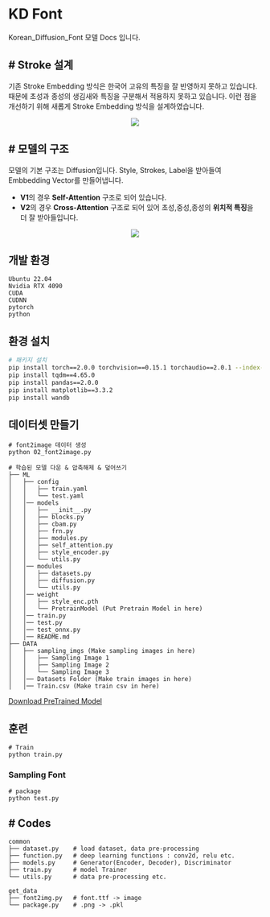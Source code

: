# KD Font
Korean_Diffusion_Font 모델 Docs 입니다. 

## \# Stroke 설계
기존 Stroke Embedding 방식은 한국어 고유의 특징을 잘 반영하지 못하고 있습니다. 때문에 초성과 종성의 생김새와 특징을 구분해서 적용하지 못하고 있습니다. 이런 점을 개선하기 위해 새롭게 Stroke Embedding 방식을 설계하였습니다.
<p align="center"><img src="https://github.com/jungwonguk/KoFont-Diffusion/assets/98310175/fe7aa4cd-006f-4ddf-9430-9b9a54c35f9a"></p>




## \# 모델의 구조
모델의 기본 구조는 Diffusion입니다. Style, Strokes, Label을 받아들여 Embbedding Vector를 만들어냅니다.
- **V1**의 경우 **Self-Attention** 구조로 되어 있습니다.
- **V2**의 경우 **Cross-Attention** 구조로 되어 있어 초성,중성,종성의 **위치적 특징**을 더 잘 받아들입니다.
<p align="center"><img src="https://github.com/jungwonguk/KoFont-Diffusion/assets/98310175/d69d929a-4197-4003-a41e-36958bfcd1f3"></p>



## 개발 환경
```
Ubuntu 22.04
Nvidia RTX 4090
CUDA 
CUDNN 
pytorch
python 
```
## 환경 설치
```bash
# 패키지 설치
pip install torch==2.0.0 torchvision==0.15.1 torchaudio==2.0.1 --index-url https://download.pytorch.org/whl/cu118
pip install tqdm==4.65.0
pip install pandas==2.0.0
pip install matplotlib==3.3.2
pip install wandb
```

## 데이터셋 만들기

```shell
# font2image 데이터 생성
python 02_font2image.py 
```
```shell
# 학습된 모델 다운 & 압축해제 & 덮어쓰기
├── ML
│   ├── config
│   │   ├── train.yaml
│   │   └── test.yaml
│   │── models
│   │   ├── __init__.py
│   │   ├── blocks.py
│   │   ├── cbam.py
│   │   ├── frn.py
│   │   ├── modules.py
│   │   ├── self_attention.py
│   │   ├── style_encoder.py
│   │   └── utils.py
│   │── modules
│   │   ├── datasets.py
│   │   ├── diffusion.py
│   │   └── utils.py
│   │── weight
│   │   ├── style_enc.pth
│   │   └── PretrainModel (Put Pretrain Model in here)
│   │── train.py
│   │── test.py
│   │── test_onnx.py
│   │── README.md
├── DATA
│   ├── sampling_imgs (Make sampling images in here)
│   │   ├── Sampling Image 1 
│   │   ├── Sampling Image 2
│   │   └── Sampling Image 3
│   │── Datasets Folder (Make train images in here)
│   │── Train.csv (Make train csv in here)
```
[Download PreTrained Model](https://drive.google.com/file/d/1uLGAyY7zXUi2BHuc90-ILw-IgawVcsZ8/view?usp=sharing)


## 훈련

```shell
# Train
python train.py
```

### Sampling Font
```shell
# package
python test.py
```


## \# Codes
```
common
├── dataset.py    # load dataset, data pre-processing
├── function.py   # deep learning functions : conv2d, relu etc.
├── models.py     # Generator(Encoder, Decoder), Discriminator
├── train.py      # model Trainer
└── utils.py      # data pre-processing etc.

get_data
├── font2img.py   # font.ttf -> image
└── package.py    # .png -> .pkl
```








　    


